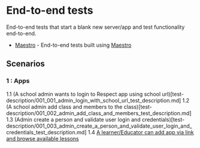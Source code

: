 # End-to-end tests

End-to-end tests that start a blank new server/app and test functionality end-to-end.

* [Maestro](/maestro) - End-to-end tests built using [Maestro](https://maestro.mobile.dev)

## Scenarios

### 1 : Apps

1.1 (A school admin wants to login to Respect app using school url)[test-description/001_001_admin_login_with_school_url_test_description.md]
1.2 (A school admin add class and members to the class)[test-description/001_002_admin_add_class_and_members_test_description.md]
1.3 (Admin create a person and validate user login and credentials)[test-description/001_003_admin_create_a_person_and_validate_user_login_and_credentials_test_description.md]
1.4 [A learner/Educator can add app via link and browse available lessons](test-description/001_004_add_app_via_link_and_browse_lessons_test_description.md)

